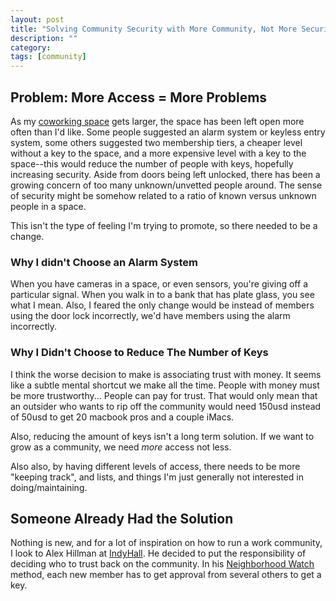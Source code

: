 ```yaml
---
layout: post
title: "Solving Community Security with More Community, Not More Security"
description: ""
category: 
tags: [community]
---
```


## Problem: More Access = More Problems

As my [coworking space][1] gets larger, the space has been left open more often than I'd like. Some people suggested an alarm system or keyless entry system, some others suggested two membership tiers, a cheaper level without a key to the space, and a more expensive level with a key to the space--this would reduce the number of people with keys, hopefully increasing security. Aside from doors being left unlocked, there has been a growing concern of too many unknown/unvetted people around. The sense of security might be somehow related to a ratio of known versus unknown people in a space.

This isn't the type of feeling I'm trying to promote, so there needed to be a change.

### Why I didn't Choose an Alarm System

When you have cameras in a space, or even sensors, you're giving off a particular signal. When you walk in to a bank that has plate glass, you see what I mean. Also, I feared the only change would be instead of members using the door lock incorrectly, we'd have members using the alarm incorrectly.

### Why I Didn't Choose to Reduce The Number of Keys

I think the worse decision to make is associating trust with money. It seems like a subtle mental shortcut we make all the time. People with money must be more trustworthy... People can pay for trust. That would only mean that an outsider who wants to rip off the community would need 150usd instead of 50usd to get 20 macbook pros and a couple iMacs.

Also, reducing the amount of keys isn't a long term solution. If we want to grow as a community, we need *more* access not less.

Also also, by having different levels of access, there needs to be more "keeping track", and lists, and things I'm just generally not interested in doing/maintaining.

## Someone Already Had the Solution

Nothing is new, and for a lot of inspiration on how to run a work community, I look to Alex Hillman at [IndyHall][3]. He decided to put the responsibility of deciding who to trust back on the community. In his [Neighborhood Watch][2] method, each new member has to get approval from several others to get a key.





[1]: http://catapultpgh.org
[2]: http://dangerouslyawesome.com/2014/07/the-neighborhood-watch-method-for-coworking-space-security/
[3]: http://www.indyhall.org/
